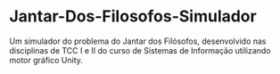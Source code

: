 # Jantar-Dos-Filosofos-Simulador

Um simulador do problema do Jantar dos Filósofos, desenvolvido nas disciplinas de TCC I e II do curso de Sistemas de Informação utilizando motor gráfico Unity.
